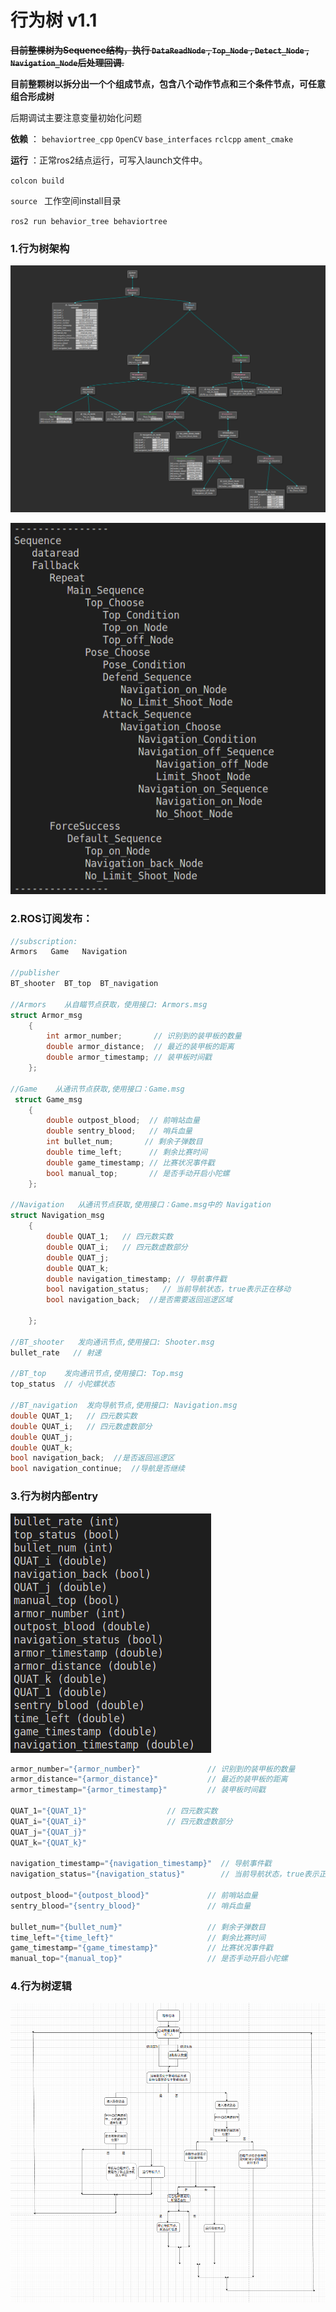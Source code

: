 # 行为树 v1.1

~~**目前整棵树为Sequence结构，执行 `DataReadNode` , `Top_Node` , `Detect_Node` , `Navigation_Node`后处理回调.**~~

**目前整颗树以拆分出一个个组成节点，包含八个动作节点和三个条件节点，可任意组合形成树**

后期调试主要注意变量初始化问题

**依赖** ：  `behaviortree_cpp`   `OpenCV`  `base_interfaces`  `rclcpp` `ament_cmake`

**运行** ：正常ros2结点运行，可写入launch文件中。

`colcon build`  

`source ` 工作空间install目录

`ros2 run behavior_tree behaviortree `



### 1.行为树架构

![](image/行为树架构.png)

![](image/行为树结构.png)


### 2.ROS订阅发布：

```c++
//subscription:
Armors   Game   Navigation     

//publisher
BT_shooter  BT_top  BT_navigation

//Armors    从自瞄节点获取，使用接口: Armors.msg
struct Armor_msg
    {
        int armor_number;       // 识别到的装甲板的数量
        double armor_distance;  // 最近的装甲板的距离
        double armor_timestamp; // 装甲板时间戳
    };

//Game    从通讯节点获取,使用接口：Game.msg
 struct Game_msg
    {
        double outpost_blood;  // 前哨站血量
        double sentry_blood;   // 哨兵血量
        int bullet_num;       // 剩余子弹数目
        double time_left;      // 剩余比赛时间
        double game_timestamp; // 比赛状况事件戳
        bool manual_top;       // 是否手动开启小陀螺
    };

//Navigation   从通讯节点获取,使用接口：Game.msg中的 Navigation
struct Navigation_msg
    {
        double QUAT_1;   // 四元数实数
        double QUAT_i;   // 四元数虚数部分
        double QUAT_j;
        double QUAT_k;
        double navigation_timestamp; // 导航事件戳
        bool navigation_status;   // 当前导航状态，true表示正在移动
        bool navigation_back;  //是否需要返回巡逻区域
        
    };

//BT_shooter   发向通讯节点,使用接口: Shooter.msg
bullet_rate   // 射速

//BT_top    发向通讯节点,使用接口: Top.msg
top_status  // 小陀螺状态

//BT_navigation  发向导航节点,使用接口: Navigation.msg
double QUAT_1;   // 四元数实数
double QUAT_i;   // 四元数虚数部分
double QUAT_j;
double QUAT_k;
bool navigation_back;  //是否返回巡逻区
bool navigation_continue;  //导航是否继续
```



### 3.行为树内部entry
![](image/内部键值对.png)

```c++
armor_number="{armor_number}"               // 识别到的装甲板的数量
armor_distance="{armor_distance}"           // 最近的装甲板的距离
armor_timestamp="{armor_timestamp}"         // 装甲板时间戳
 
QUAT_1="{QUAT_1}"                  // 四元数实数
QUAT_i="{QUAT_i}"                  // 四元数虚数部分
QUAT_j="{QUAT_j}" 
QUAT_k="{QUAT_k}" 
            
navigation_timestamp="{navigation_timestamp}"  // 导航事件戳
navigation_status="{navigation_status}"        // 当前导航状态，true表示正在移动
            
outpost_blood="{outpost_blood}"             // 前哨站血量
sentry_blood="{sentry_blood}"               // 哨兵血量
            
bullet_num="{bullet_num}"                   // 剩余子弹数目
time_left="{time_left}"                     // 剩余比赛时间
game_timestamp="{game_timestamp}"           // 比赛状况事件戳
manual_top="{manual_top}"                   // 是否手动开启小陀螺
```



### 4.行为树逻辑

![](image/流程图.png)




